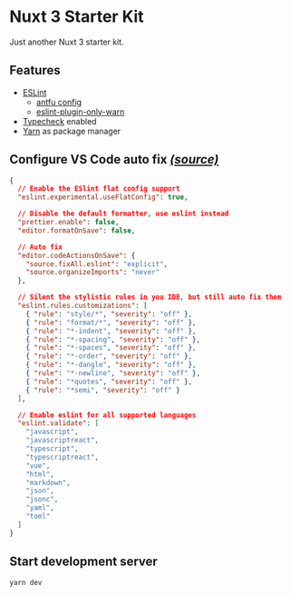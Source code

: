 # Nuxt 3 Starter Kit
Just another Nuxt 3 starter kit.

## Features
- [ESLint](https://eslint.org/)
  - [antfu config](https://github.com/antfu/eslint-config)
  - [eslint-plugin-only-warn](https://github.com/bfanger/eslint-plugin-only-warn)
- [Typecheck](https://nuxt.com/docs/api/configuration/nuxt-config#typecheck) enabled
- [Yarn](https://yarnpkg.com/) as package manager

## Configure VS Code auto fix [*(source)*](https://github.com/antfu/eslint-config?tab=readme-ov-file#vs-code-support-auto-fix)
```json
{
  // Enable the ESlint flat config support
  "eslint.experimental.useFlatConfig": true,

  // Disable the default formatter, use eslint instead
  "prettier.enable": false,
  "editor.formatOnSave": false,

  // Auto fix
  "editor.codeActionsOnSave": {
    "source.fixAll.eslint": "explicit",
    "source.organizeImports": "never"
  },

  // Silent the stylistic rules in you IDE, but still auto fix them
  "eslint.rules.customizations": [
    { "rule": "style/*", "severity": "off" },
    { "rule": "format/*", "severity": "off" },
    { "rule": "*-indent", "severity": "off" },
    { "rule": "*-spacing", "severity": "off" },
    { "rule": "*-spaces", "severity": "off" },
    { "rule": "*-order", "severity": "off" },
    { "rule": "*-dangle", "severity": "off" },
    { "rule": "*-newline", "severity": "off" },
    { "rule": "*quotes", "severity": "off" },
    { "rule": "*semi", "severity": "off" }
  ],

  // Enable eslint for all supported languages
  "eslint.validate": [
    "javascript",
    "javascriptreact",
    "typescript",
    "typescriptreact",
    "vue",
    "html",
    "markdown",
    "json",
    "jsonc",
    "yaml",
    "toml"
  ]
}
```

## Start development server
```bash
yarn dev
```
